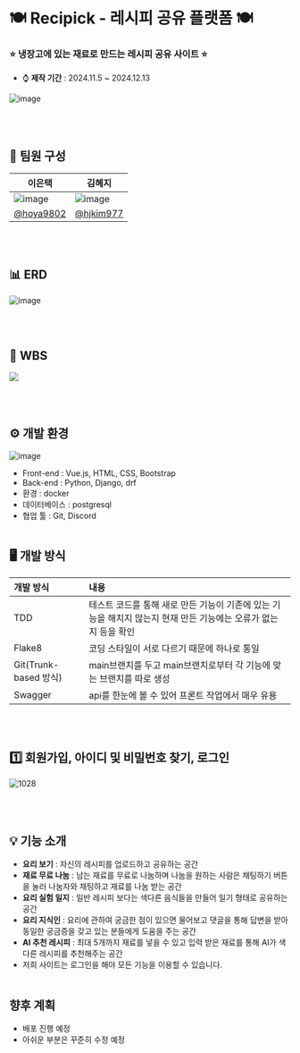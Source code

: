 # 🍽️ Recipick - 레시피 공유 플랫폼 🍽️
### ⭐ 냉장고에 있는 재료로 만드는 레시피 공유 사이트 ⭐
- ⌚ **제작 기간** : 2024.11.5 ~ 2024.12.13

![image](https://github.com/user-attachments/assets/5ff0bf6d-a23c-4959-98cc-afaddf5dd735)

<br><br/>

## 👥 팀원 구성
|이은택|김혜지|
|---|---|
|![image](https://github.com/user-attachments/assets/3cea9f8f-c401-412b-9ca3-7d7cb82a1ef6)|![image](https://github.com/user-attachments/assets/855687a1-4765-4492-abca-119cca7fe9af)|
|[@hoya9802](https://github.com/hoya9802)|[@hjkim977](https://github.com/hjkim977)|

<br><br/>

## 📊 ERD
![image](https://github.com/user-attachments/assets/42ba3db3-7c21-4ce2-9b15-e9ebfcc406fb)

<br><br/>

## 📅 WBS
<img src="https://velog.velcdn.com/images/hjkim977/post/442bee1a-d364-486f-b921-b5157f052dca/image.png">

<br><br/>

## ⚙️ 개발 환경
![image](https://github.com/user-attachments/assets/195b709a-6936-440c-adaf-65aa005e8070)

- Front-end : Vue.js, HTML, CSS, Bootstrap
- Back-end : Python, Django, drf
- 환경 : docker
- 데이터베이스 : postgresql
- 협업 툴 : Git, Discord
<br><br/>

## 🖥️ 개발 방식
|개발 방식|내용|
|:---|:---|
|TDD|테스트 코드를 통해 새로 만든 기능이 기존에 있는 기능을 해치지 않는지 현재 만든 기능에는 오류가 없는지 등을 확인|
|Flake8|코딩 스타일이 서로 다르기 때문에 하나로 통일|
|Git(Trunk-based 방식)|main브랜치를 두고 main브랜치로부터 각 기능에 맞는 브랜치를 따로 생성|
|Swagger|api를 한눈에 볼 수 있어 프론트 작업에서 매우 유용|

<br><br/>

## 1️⃣ 회원가입, 아이디 및 비밀번호 찾기, 로그인
![1028](https://github.com/user-attachments/assets/196d89ab-9a9e-4293-9759-4ca59c06cb16)

<br><br/>

## 💡 기능 소개
- **요리 보기** : 자신의 레시피를 업로드하고 공유하는 공간
- **재료 무료 나눔** : 남는 재료를 무료로 나눔하며 나눔을 원하는 사람은 채팅하기 버튼을 눌러 나눔자와 채팅하고 재료를 나눔 받는 공간
- **요리 실험 일지** : 일반 레시피 보다는 색다른 음식들을 만들어 일기 형태로 공유하는 공간
- **요리 지식인** : 요리에 관하여 궁금한 점이 있으면 물어보고 댓글을 통해 답변을 받아 동일한 궁금증을 갖고 있는 분들에게 도움을 주는 공간
- **AI 추천 레시피** : 최대 5개까지 재료를 넣을 수 있고 입력 받은 재료를 통해 AI가 색다른 레시피를 추천해주는 공간
- 저희 사이트는 로그인을 해야 모든 기능을 이용할 수 있습니다.
<br><br/>

## 향후 계획
- 배포 진행 예정
- 아쉬운 부분은 꾸준히 수정 예정

